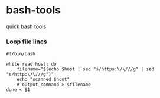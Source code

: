 # bash-tools
quick bash tools

### Loop file lines
```
#!/bin/bash
  
while read host; do
    filename="$(echo $host | sed "s/https:\/\///g" | sed "s/http:\/\///g")"
    echo "scanned $host"
    # output_command > $filename
done < $1
```
